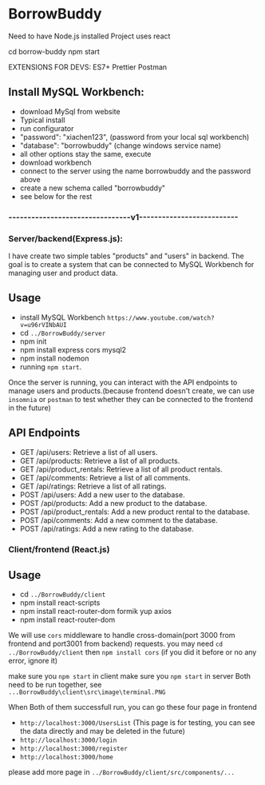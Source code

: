 # BorrowBuddy

Need to have Node.js installed
Project uses react

cd borrow-buddy
npm start

EXTENSIONS FOR DEVS:
ES7+
Prettier
Postman

## Install MySQL Workbench:

- download MySql from website
- Typical install
- run configurator
- "password": "xiachen123", (password from your local sql workbench)
- "database": "borrowbuddy" (change windows service name)
- all other options stay the same, execute
- download workbench
- connect to the server using the name borrowbuddy and the password above
- create a new schema called "borrowbuddy"
- see below for the rest

### --------------------------------v1--------------------------

### Server/backend(Express.js):

I have create two simple tables "products" and "users" in backend. The goal is to create a system that can be connected to MySQL Workbench for managing user and product data.

## Usage

- install MySQL Workbench `https://www.youtube.com/watch?v=u96rVINbAUI`
- cd `../BorrowBuddy/server`
- npm init
- npm install express cors mysql2
- npm install nodemon
- running `npm start`.

Once the server is running, you can interact with the API endpoints to manage users and products.(because frontend doesn't create, we can use `insomnia` or `postman` to test whether they can be connected to the frontend in the future)

## API Endpoints

- GET /api/users: Retrieve a list of all users.
- GET /api/products: Retrieve a list of all products.
- GET /api/product_rentals: Retrieve a list of all product rentals.
- GET /api/comments: Retrieve a list of all comments.
- GET /api/ratings: Retrieve a list of all ratings.
- POST /api/users: Add a new user to the database.
- POST /api/products: Add a new product to the database.
- POST /api/product_rentals: Add a new product rental to the database.
- POST /api/comments: Add a new comment to the database.
- POST /api/ratings: Add a new rating to the database.

### Client/frontend (React.js)

## Usage
- cd `../BorrowBuddy/client`
- npm install react-scripts
- npm install react-router-dom formik yup axios
- npm install react-router-dom

We will use `cors` middleware to handle cross-domain(port 3000 from frontend and port3001 from backend) requests. you may need `cd ../BorrowBuddy/client` then `npm install cors` (if you did it before or no any error, ignore it)

make sure you `npm start` in client
make sure you `npm start` in server
Both need to be run together, see `...BorrowBuddy\client\src\image\terminal.PNG`

When Both of them successfull run,
you can go these four page in frontend
- `http://localhost:3000/UsersList` (This page is for testing, you can see the data directly and may be deleted in the future)
- `http://localhost:3000/login`
- `http://localhost:3000/register`
- `http://localhost:3000/home`

please add more page in `../BorrowBuddy/client/src/components/...` 